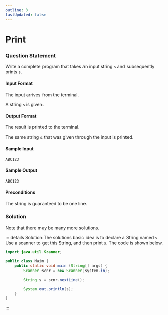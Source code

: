 ```yaml
---
outline: 3
lastUpdated: false
---
```

# Print
### Question Statement
Write a complete program that takes an input string `s` and subsequently prints `s`.

#### Input Format 
The input arrives from the terminal.

A string `s` is given. 

#### Output Format 
The result is printed to the terminal.

The same string `s` that was given through the input is printed.

#### Sample Input
```
ABC123
```

#### Sample Output
```
ABC123
```

#### Preconditions
The string is guaranteed to be one line.

### Solution
Note that there may be many more solutions.

::: details Solution
The solutions basic idea is to declare a String named `s`. Use a scanner to get this String, and then print `s`. The code is shown below.
```java
import java.util.Scanner;

public class Main {
    public static void main (String[] args) {
        Scanner scnr = new Scanner(system.in);

        String s = scnr.nextLine();

        System.out.println(s);
    }
}
```
:::